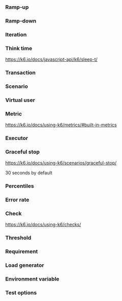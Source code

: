 

### Ramp-up

### Ramp-down

### Iteration

### Think time

https://k6.io/docs/javascript-api/k6/sleep-t/

### Transaction

### Scenario

### Virtual user

### Metric

https://k6.io/docs/using-k6/metrics/#built-in-metrics

### Executor

### Graceful stop

https://k6.io/docs/using-k6/scenarios/graceful-stop/

30 seconds by default

### Percentiles

### Error rate

### Check

https://k6.io/docs/using-k6/checks/

### Threshold

### Requirement

### Load generator

### Environment variable

### Test options